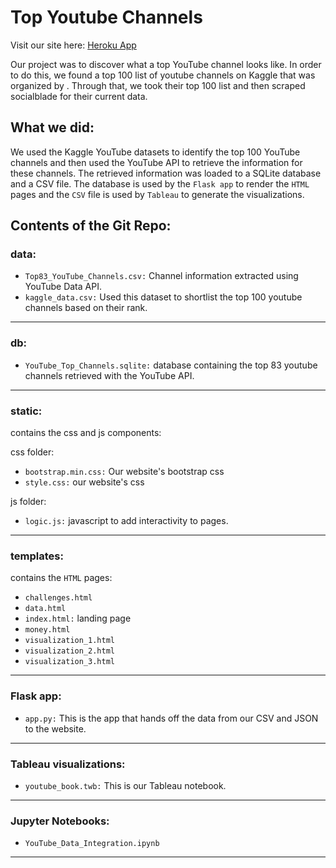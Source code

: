 # Top Youtube Channels #

Visit our site here: [Heroku App](https://project2-youtube.herokuapp.com/)

Our project was to discover what a top YouTube channel looks like. In order to do this, we found a top 100 list of youtube channels on Kaggle that was organized by . Through that, we took their top 100 list and then scraped socialblade for their current data.

## What we did: ## 

We used the Kaggle YouTube datasets to identify the top 100 YouTube channels and then used the YouTube API to retrieve the information for these channels. The retrieved information was loaded to a SQLite database and a CSV file. The database is used by the `Flask app` to render the `HTML` pages and the `CSV` file is used by `Tableau` to generate the visualizations.


## Contents of the Git Repo: ##

### data: ###
 * `Top83_YouTube_Channels.csv:` Channel information extracted using YouTube Data API.
 * `kaggle_data.csv:` Used this dataset to shortlist the top 100 youtube channels based on their rank.
-------

### db: ###
 * `YouTube_Top_Channels.sqlite:` database containing the top 83 youtube channels retrieved with the YouTube API.
-------
### static: ###
contains the css and js components:

 css folder:
  * `bootstrap.min.css:` Our website's bootstrap css
  * `style.css:` our website's css

 js folder: 
  * `logic.js:` javascript to add interactivity to pages.
-------
### templates: ###

contains the `HTML` pages:
   * `challenges.html`
   * `data.html`
   * `index.html:` landing page
   * `money.html`
   * `visualization_1.html`
   * `visualization_2.html`
   * `visualization_3.html`
-------
### Flask app: ###

   * `app.py:` This is the app that hands off the data from our CSV and JSON to the website. 
-------

### Tableau visualizations: ###
   * `youtube_book.twb:` This is our Tableau notebook. 
-------
### Jupyter Notebooks: ###
   * `YouTube_Data_Integration.ipynb`
-------
